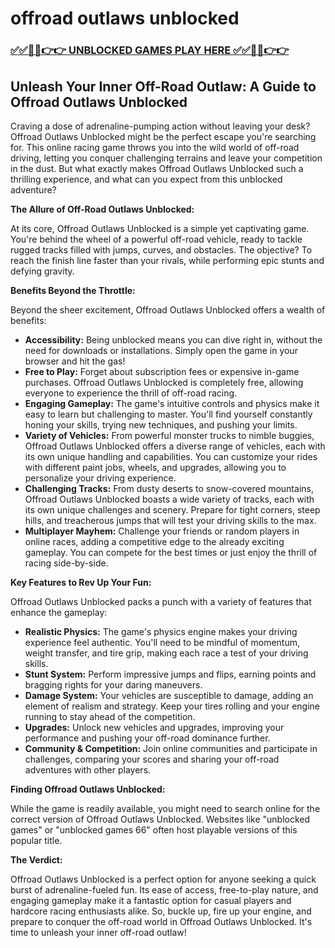 # offroad outlaws unblocked

### [✅✅🔴🔴👉👉 UNBLOCKED GAMES PLAY HERE ✅✅🔴🔴👉👉](https://topstoryindia.com)

## Unleash Your Inner Off-Road Outlaw: A Guide to Offroad Outlaws Unblocked

Craving a dose of adrenaline-pumping action without leaving your desk?  Offroad Outlaws Unblocked might be the perfect escape you're searching for. This online racing game throws you into the wild world of off-road driving, letting you conquer challenging terrains and leave your competition in the dust. But what exactly makes Offroad Outlaws Unblocked such a thrilling experience, and what can you expect from this unblocked adventure?

**The Allure of Off-Road Outlaws Unblocked:**

At its core, Offroad Outlaws Unblocked is a simple yet captivating game. You're behind the wheel of a powerful off-road vehicle, ready to tackle rugged tracks filled with jumps, curves, and obstacles. The objective? To reach the finish line faster than your rivals, while performing epic stunts and defying gravity.

**Benefits Beyond the Throttle:**

Beyond the sheer excitement, Offroad Outlaws Unblocked offers a wealth of benefits:

* **Accessibility:** Being unblocked means you can dive right in, without the need for downloads or installations. Simply open the game in your browser and hit the gas!
* **Free to Play:** Forget about subscription fees or expensive in-game purchases. Offroad Outlaws Unblocked is completely free, allowing everyone to experience the thrill of off-road racing.
* **Engaging Gameplay:**  The game's intuitive controls and physics make it easy to learn but challenging to master. You'll find yourself constantly honing your skills, trying new techniques, and pushing your limits.
* **Variety of Vehicles:** From powerful monster trucks to nimble buggies, Offroad Outlaws Unblocked offers a diverse range of vehicles, each with its own unique handling and capabilities. You can customize your rides with different paint jobs, wheels, and upgrades, allowing you to personalize your driving experience.
* **Challenging Tracks:** From dusty deserts to snow-covered mountains, Offroad Outlaws Unblocked boasts a wide variety of tracks, each with its own unique challenges and scenery. Prepare for tight corners, steep hills, and treacherous jumps that will test your driving skills to the max.
* **Multiplayer Mayhem:**  Challenge your friends or random players in online races, adding a competitive edge to the already exciting gameplay. You can compete for the best times or just enjoy the thrill of racing side-by-side.

**Key Features to Rev Up Your Fun:**

Offroad Outlaws Unblocked packs a punch with a variety of features that enhance the gameplay:

* **Realistic Physics:** The game's physics engine makes your driving experience feel authentic. You'll need to be mindful of momentum, weight transfer, and tire grip, making each race a test of your driving skills.
* **Stunt System:**  Perform impressive jumps and flips, earning points and bragging rights for your daring maneuvers.
* **Damage System:**  Your vehicles are susceptible to damage, adding an element of realism and strategy. Keep your tires rolling and your engine running to stay ahead of the competition.
* **Upgrades:**  Unlock new vehicles and upgrades, improving your performance and pushing your off-road dominance further.
* **Community & Competition:**  Join online communities and participate in challenges, comparing your scores and sharing your off-road adventures with other players.

**Finding Offroad Outlaws Unblocked:**

While the game is readily available, you might need to search online for the correct version of Offroad Outlaws Unblocked. Websites like "unblocked games" or "unblocked games 66" often host playable versions of this popular title.

**The Verdict:**

Offroad Outlaws Unblocked is a perfect option for anyone seeking a quick burst of adrenaline-fueled fun. Its ease of access, free-to-play nature, and engaging gameplay make it a fantastic option for casual players and hardcore racing enthusiasts alike. So, buckle up, fire up your engine, and prepare to conquer the off-road world in Offroad Outlaws Unblocked. It's time to unleash your inner off-road outlaw!